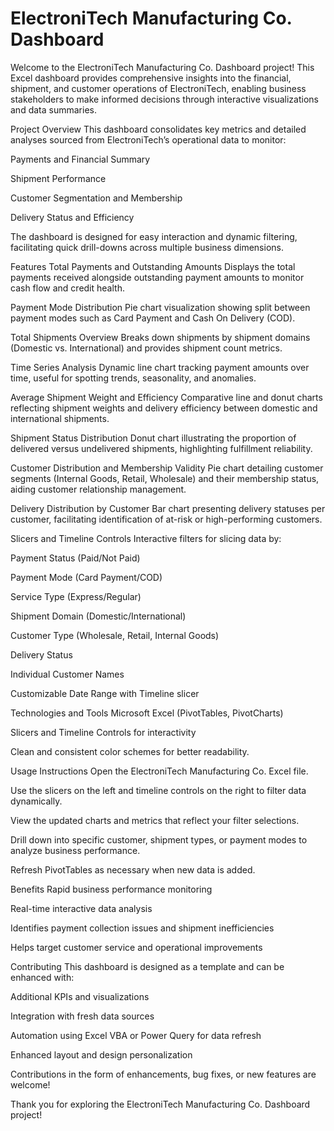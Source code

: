 # ElectroniTech Manufacturing Co. Dashboard
Welcome to the ElectroniTech Manufacturing Co. Dashboard project! This Excel dashboard provides comprehensive insights into the financial, shipment, and customer operations of ElectroniTech, enabling business stakeholders to make informed decisions through interactive visualizations and data summaries.

Project Overview
This dashboard consolidates key metrics and detailed analyses sourced from ElectroniTech’s operational data to monitor:

Payments and Financial Summary

Shipment Performance

Customer Segmentation and Membership

Delivery Status and Efficiency

The dashboard is designed for easy interaction and dynamic filtering, facilitating quick drill-downs across multiple business dimensions.

Features
Total Payments and Outstanding Amounts
Displays the total payments received alongside outstanding payment amounts to monitor cash flow and credit health.

Payment Mode Distribution
Pie chart visualization showing split between payment modes such as Card Payment and Cash On Delivery (COD).

Total Shipments Overview
Breaks down shipments by shipment domains (Domestic vs. International) and provides shipment count metrics.

Time Series Analysis
Dynamic line chart tracking payment amounts over time, useful for spotting trends, seasonality, and anomalies.

Average Shipment Weight and Efficiency
Comparative line and donut charts reflecting shipment weights and delivery efficiency between domestic and international shipments.

Shipment Status Distribution
Donut chart illustrating the proportion of delivered versus undelivered shipments, highlighting fulfillment reliability.

Customer Distribution and Membership Validity
Pie chart detailing customer segments (Internal Goods, Retail, Wholesale) and their membership status, aiding customer relationship management.

Delivery Distribution by Customer
Bar chart presenting delivery statuses per customer, facilitating identification of at-risk or high-performing customers.

Slicers and Timeline Controls
Interactive filters for slicing data by:

Payment Status (Paid/Not Paid)

Payment Mode (Card Payment/COD)

Service Type (Express/Regular)

Shipment Domain (Domestic/International)

Customer Type (Wholesale, Retail, Internal Goods)

Delivery Status

Individual Customer Names

Customizable Date Range with Timeline slicer

Technologies and Tools
Microsoft Excel (PivotTables, PivotCharts)

Slicers and Timeline Controls for interactivity

Clean and consistent color schemes for better readability.

Usage Instructions
Open the ElectroniTech Manufacturing Co. Excel file.

Use the slicers on the left and timeline controls on the right to filter data dynamically.

View the updated charts and metrics that reflect your filter selections.

Drill down into specific customer, shipment types, or payment modes to analyze business performance.

Refresh PivotTables as necessary when new data is added.

Benefits
Rapid business performance monitoring

Real-time interactive data analysis

Identifies payment collection issues and shipment inefficiencies

Helps target customer service and operational improvements

Contributing
This dashboard is designed as a template and can be enhanced with:

Additional KPIs and visualizations

Integration with fresh data sources

Automation using Excel VBA or Power Query for data refresh

Enhanced layout and design personalization

Contributions in the form of enhancements, bug fixes, or new features are welcome!

Thank you for exploring the ElectroniTech Manufacturing Co. Dashboard project!
